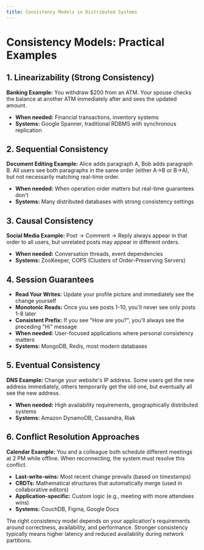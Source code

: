 ```yaml
---
title: Consistency Models in Distributed Systems
---
```


# Consistency Models: Practical Examples

## 1. Linearizability (Strong Consistency)
**Banking Example:** You withdraw $200 from an ATM. Your spouse checks the balance at another ATM immediately after and sees the updated amount.
- **When needed:** Financial transactions, inventory systems
- **Systems:** Google Spanner, traditional RDBMS with synchronous replication

## 2. Sequential Consistency
**Document Editing Example:** Alice adds paragraph A, Bob adds paragraph B. All users see both paragraphs in the same order (either A→B or B→A), but not necessarily matching real-time order.
- **When needed:** When operation order matters but real-time guarantees don't
- **Systems:** Many distributed databases with strong consistency settings

## 3. Causal Consistency
**Social Media Example:** Post → Comment → Reply always appear in that order to all users, but unrelated posts may appear in different orders.
- **When needed:** Conversation threads, event dependencies
- **Systems:** ZooKeeper, COPS (Clusters of Order-Preserving Servers)

## 4. Session Guarantees
- **Read Your Writes:** Update your profile picture and immediately see the change yourself
- **Monotonic Reads:** Once you see posts 1-10, you'll never see only posts 1-8 later
- **Consistent Prefix:** If you see "How are you?", you'll always see the preceding "Hi" message
- **When needed:** User-focused applications where personal consistency matters
- **Systems:** MongoDB, Redis, most modern databases

## 5. Eventual Consistency
**DNS Example:** Change your website's IP address. Some users get the new address immediately, others temporarily get the old one, but eventually all see the new address.
- **When needed:** High availability requirements, geographically distributed systems
- **Systems:** Amazon DynamoDB, Cassandra, Riak

## 6. Conflict Resolution Approaches
**Calendar Example:** You and a colleague both schedule different meetings at 2 PM while offline. When reconnecting, the system must resolve this conflict.
- **Last-write-wins:** Most recent change prevails (based on timestamps)
- **CRDTs:** Mathematical structures that automatically merge (used in collaborative editors)
- **Application-specific:** Custom logic (e.g., meeting with more attendees wins)
- **Systems:** CouchDB, Figma, Google Docs

The right consistency model depends on your application's requirements around correctness, availability, and performance. Stronger consistency typically means higher latency and reduced availability during network partitions. 



